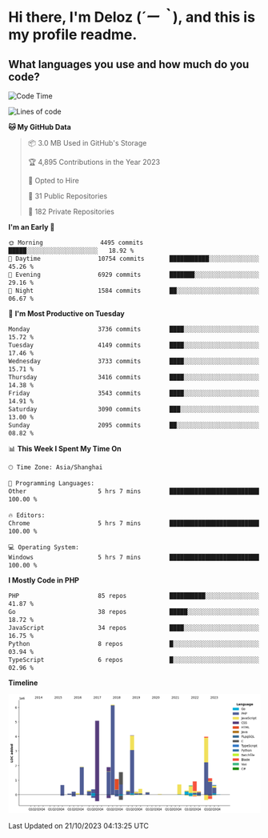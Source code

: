 # **Hi there, I'm Deloz (*´ー｀*), and this is my profile readme.**

## **What languages you use and how much do you code?**

<!--START_SECTION:waka-->
![Code Time](http://img.shields.io/badge/Code%20Time-2%2C615%20hrs%2040%20mins-blue)

![Lines of code](https://img.shields.io/badge/From%20Hello%20World%20I%27ve%20Written-32.9%20million%20lines%20of%20code-blue)

**🐱 My GitHub Data** 

> 📦 3.0 MB Used in GitHub's Storage 
 > 
> 🏆 4,895 Contributions in the Year 2023
 > 
> 💼 Opted to Hire
 > 
> 📜 31 Public Repositories 
 > 
> 🔑 182 Private Repositories 
 > 
**I'm an Early 🐤** 

```text
🌞 Morning                4495 commits        █████░░░░░░░░░░░░░░░░░░░░   18.92 % 
🌆 Daytime                10754 commits       ███████████░░░░░░░░░░░░░░   45.26 % 
🌃 Evening                6929 commits        ███████░░░░░░░░░░░░░░░░░░   29.16 % 
🌙 Night                  1584 commits        ██░░░░░░░░░░░░░░░░░░░░░░░   06.67 % 
```
📅 **I'm Most Productive on Tuesday** 

```text
Monday                   3736 commits        ████░░░░░░░░░░░░░░░░░░░░░   15.72 % 
Tuesday                  4149 commits        ████░░░░░░░░░░░░░░░░░░░░░   17.46 % 
Wednesday                3733 commits        ████░░░░░░░░░░░░░░░░░░░░░   15.71 % 
Thursday                 3416 commits        ████░░░░░░░░░░░░░░░░░░░░░   14.38 % 
Friday                   3543 commits        ████░░░░░░░░░░░░░░░░░░░░░   14.91 % 
Saturday                 3090 commits        ███░░░░░░░░░░░░░░░░░░░░░░   13.00 % 
Sunday                   2095 commits        ██░░░░░░░░░░░░░░░░░░░░░░░   08.82 % 
```


📊 **This Week I Spent My Time On** 

```text
🕑︎ Time Zone: Asia/Shanghai

💬 Programming Languages: 
Other                    5 hrs 7 mins        █████████████████████████   100.00 % 

🔥 Editors: 
Chrome                   5 hrs 7 mins        █████████████████████████   100.00 % 

💻 Operating System: 
Windows                  5 hrs 7 mins        █████████████████████████   100.00 % 
```

**I Mostly Code in PHP** 

```text
PHP                      85 repos            ██████████░░░░░░░░░░░░░░░   41.87 % 
Go                       38 repos            █████░░░░░░░░░░░░░░░░░░░░   18.72 % 
JavaScript               34 repos            ████░░░░░░░░░░░░░░░░░░░░░   16.75 % 
Python                   8 repos             █░░░░░░░░░░░░░░░░░░░░░░░░   03.94 % 
TypeScript               6 repos             █░░░░░░░░░░░░░░░░░░░░░░░░   02.96 % 
```



**Timeline**

![Lines of Code chart](https://raw.githubusercontent.com/deloz/deloz/main/assets/bar_graph.png)


 Last Updated on 21/10/2023 04:13:25 UTC
<!--END_SECTION:waka-->
